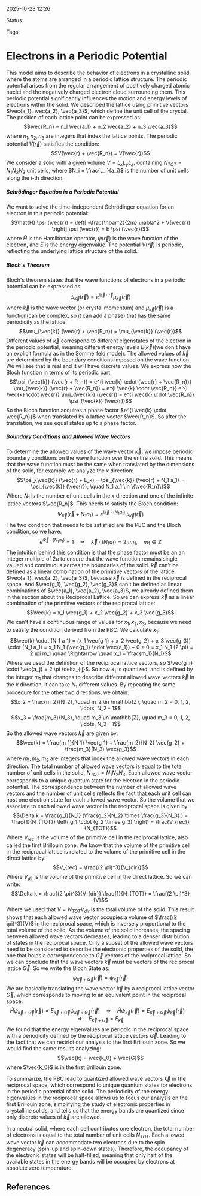 
2025-10-23 12:26

Status: 

Tags:

# Electrons in a Periodic Potential
This model aims to describe the behavior of electrons in a crystalline solid, where the atoms are arranged in a periodic lattice structure. The periodic potential arises from the regular arrangement of positively charged atomic nuclei and the negatively charged electron cloud surrounding them. This periodic potential significantly influences the motion and energy levels of electrons within the solid.
We described the lattice using primitive vectors $\vec{a_1}, \vec{a_2}, \vec{a_3}$, which define the unit cell of the crystal. The position of each lattice point can be expressed as:
$$\vec{R_n} = n_1 \vec{a_1} + n_2 \vec{a_2} + n_3 \vec{a_3}$$
where $n_1, n_2, n_3$ are integers that index the lattice points. The periodic potential $V(\vec{r})$ satisfies the condition:
$$V(\vec{r} + \vec{R_n}) = V(\vec{r})$$
We consider a solid with a given volume $V = L_x L_y L_z$, containing $N_{TOT} = N_1 N_2 N_3$ unit cells, where $N_i = \frac{L_i}{a_i}$ is the number of unit cells along the $i$-th direction. 
##### Schrödinger Equation in a Periodic Potential
We want to solve the time-independent Schrödinger equation for an electron in this periodic potential:
$$\hat{H} \psi (\vec{r}) = \left[ -\frac{\hbar^2}{2m} \nabla^2 + V(\vec{r}) \right] \psi (\vec{r}) = E \psi (\vec{r})$$
where $\hat{H}$ is the Hamiltonian operator, $\psi (\vec{r})$ is the wave function of the electron, and $E$ is the energy eigenvalue. The potential $V(\vec{r})$ is periodic, reflecting the underlying lattice structure of the solid.
##### Bloch's Theorem
Bloch's theorem states that the wave functions of electrons in a periodic potential can be expressed as:
$$\psi_{\vec{k}} (\vec{r}) = e^{i \vec{k} \cdot \vec{r}} \mu_{\vec{k}} (\vec{r})$$
where $\vec{k}$ is the wave vector (or crystal momentum) and $\mu_{\vec{k}} (\vec{r})$ is a function(can be complex, so it can add a phase) that has the same periodicity as the lattice:
$$\mu_{\vec{k}} (\vec{r} + \vec{R_n}) = \mu_{\vec{k}} (\vec{r})$$
Different values of $\vec{k}$ correspond to different eigenstates of the electron in the periodic potential, meaning different energy levels $E(\vec{k})$(we don't have an explicit formula as in the Sommerfeld model). The allowed values of $\vec{k}$ are determined by the boundary conditions imposed on the wave function. We will see that is real and it will have discrete values.
We express now the Bloch function in terms of its periodic part:
$$\psi_{\vec{k}} (\vec{r + R_n}) = e^{i \vec{k} \cdot (\vec{r} + \vec{R_n})} \mu_{\vec{k}} (\vec{r} + \vec{R_n}) = e^{i \vec{k} \cdot \vec{R_n}} e^{i \vec{k} \cdot \vec{r}} \mu_{\vec{k}} (\vec{r}) = e^{i \vec{k} \cdot \vec{R_n}} \psi_{\vec{k}} (\vec{r})$$
So the Bloch function acquires a phase factor $e^{i \vec{k} \cdot \vec{R_n}}$ when translated by a lattice vector $\vec{R_n}$. So after the translation, we see equal states up to a phase factor.
##### Boundary Conditions and Allowed Wave Vectors
To determine the allowed values of the wave vector $\vec{k}$, we impose periodic boundary conditions on the wave function over the entire solid. This means that the wave function must be the same when translated by the dimensions of the solid, for example we analyze the $x$ direction:
$$\psi_{\vec{k}} (\vec{r} + L_x) = \psi_{\vec{k}} (\vec{r} + N_1 a_1) = \psi_{\vec{k}} (\vec{r}), \quad N_1 a_1 \in \{\vec{R_n}\}$$
Where $N_1$ is the number of unit cells in the $x$ direction and one of the infinite lattice vectors $\vec{R_n}$. This needs to satisfy the Bloch condition:
$$\Psi_{\vec{k}} (\vec{r} + N_1 a_1) = e^{i \vec{k} \cdot (N_1 a_1)} \psi_{\vec{k}} (\vec{r})$$
The two condition that needs to be satisfied are the PBC and the Bloch condition, so we have: 
$$e^{i \vec{k} \cdot (N_1 a_1)} = 1 \quad \Rightarrow \quad \vec{k} \cdot (N_1 a_1) = 2 \pi m_1, \quad m_1 \in \mathbb{Z}$$
The intuition behind this condition is that the phase factor must be an an integer multiple of $2\pi$ to ensure that the wave function remains single-valued and continuous across the boundaries of the solid. 
$\vec{k}$ can't be defined as a linear combination of the primitive vectors of the lattice $\vec{a_1}, \vec{a_2}, \vec{a_3}$, because $\vec{k}$ is defined in the reciprocal space. And $\vec{g_1}, \vec{g_2}, \vec{g_3}$ can't be defined as linear combinations of $\vec{a_1}, \vec{a_2}, \vec{a_3}$, we already defined them in the section about the Reciprocal Lattice. So we can express $\vec{k}$ as a linear combination of the primitive vectors of the reciprocal lattice:
$$\vec{k} = x_1 \vec{g_1} + x_2 \vec{g_2} + x_3 \vec{g_3}$$
We can't have a continuous range of values for $x_1, x_2, x_3$, because we need to satisfy the condition derived from the PBC. We calculate $x_1$:
$$\vec{k} \cdot (N_1 a_1) = (x_1 \vec{g_1} + x_2 \vec{g_2} + x_3 \vec{g_3}) \cdot (N_1 a_1) = x_1 N_1 (\vec{g_1} \cdot \vec{a_1}) + 0 + 0 = x_1 N_1 (2 \pi) = 2 \pi m_1 \quad \Rightarrow \quad x_1 = \frac{m_1}{N_1}$$
Where we used the definition of the reciprocal lattice vectors, so $\vec{g_i} \cdot \vec{a_j} = 2 \pi \delta_{ij}$. So now $x_1$ is quantized, and is defined by the integer $m_1$ that changes to describe different allowed wave vectors $\vec{k}$ in the $x$ direction, it can take $N_1$ different values. By repeating the same procedure for the other two directions, we obtain:
$$x_2 = \frac{m_2}{N_2}, \quad m_2 \in \mathbb{Z}, \quad m_2 = 0, 1, 2, \ldots, N_2 - 1$$
$$x_3 = \frac{m_3}{N_3}, \quad m_3 \in \mathbb{Z}, \quad m_3 = 0, 1, 2, \ldots, N_3 - 1$$
So the allowed wave vectors $\vec{k}$ are given by:
$$\vec{k} = \frac{m_1}{N_1} \vec{g_1} + \frac{m_2}{N_2} \vec{g_2} + \frac{m_3}{N_3} \vec{g_3}$$ where $m_1, m_2, m_3$ are integers that index the allowed wave vectors in each direction. The total number of allowed wave vectors is equal to the total number of unit cells in the solid, $N_{TOT} = N_1 N_2 N_3$. Each allowed wave vector corresponds to a unique quantum state for the electron in the periodic potential. The correspondence between the number of allowed wave vectors and the number of unit cells reflects the fact that each unit cell can host one electron state for each allowed wave vector.
So the volume that we associate to each allowed wave vector in the reciprocal space is given by:
$$\Delta k = \frac{g_1}{N_1} (\frac{g_2}{N_2} \times \frac{g_3}{N_3} ) = \frac{1}{N_{TOT}} \left( g_1 \cdot (g_2 \times g_3) \right) = \frac{V_{rec}}{N_{TOT}}$$
Where $V_{rec}$ is the volume of the primitive cell in the reciprocal lattice, also called the first Brillouin zone. We know that the volume of the primitive cell in the reciprocal lattice is related to the volume of the primitive cell in the direct lattice by:
$$V_{rec} = \frac{(2 \pi)^3}{V_{dir}}$$ Where $V_{dir}$ is the volume of the primitive cell in the direct lattice. So we can write:
$$\Delta k = \frac{(2 \pi)^3}{V_{dir}} \frac{1}{N_{TOT}} = \frac{(2 \pi)^3}{V}$$
Where we used that $V = N_{TOT} V_{dir}$ is the total volume of the solid. This result shows that each allowed wave vector occupies a volume of $\frac{(2 \pi)^3}{V}$ in the reciprocal space, which is inversely proportional to the total volume of the solid. As the volume of the solid increases, the spacing between allowed wave vectors decreases, leading to a denser distribution of states in the reciprocal space.
Only a subset of the allowed wave vectors need to be considered to describe the electronic properties of the solid, the one that holds a correspondence to $\vec{G}$ vectors of the reciprocal lattice. 
So we can conclude that the wave vectors $\vec{k}$ must be vectors of the reciprocal lattice $\vec{G}$. So we write the Bloch State as:
$$\psi_{\vec{k} + \vec{G}} (\vec{r}) = \psi_{\vec{k}} (\vec{r})$$
We are basically translating the wave vector $\vec{k}$ by a reciprocal lattice vector $\vec{G}$, which corresponds to moving to an equivalent point in the reciprocal space. 
$$\hat{H} \psi_{\vec{k} + \vec{G}} (\vec{r}) = E_{\vec{k} + \vec{G}} \psi_{\vec{k} + \vec{G}} (\vec{r}) \quad \Rightarrow \quad \hat{H} \psi_{\vec{k}} (\vec{r}) = E_{\vec{k} + \vec{G}} \psi_{\vec{k}} (\vec{r}) \quad \Rightarrow \quad E_{\vec{k} + \vec{G}} = E_{\vec{k}}$$
We found that the energy eigenvalues are periodic in the reciprocal space with a periodicity defined by the reciprocal lattice vectors $\vec{G}$.  Leading to the fact that we can restrict our analysis to the first Brillouin zone. So we would find the same results analyzing:
$$\vec{k} = \vec{k_0} + \vec{G}$$
where $\vec{k_0}$ is in the first Brillouin zone.

To summarize, the PBC lead to quantized allowed wave vectors $\vec{k}$ in the reciprocal space, which correspond to unique quantum states for electrons in the periodic potential of the solid. The periodicity of the energy eigenvalues in the reciprocal space allows us to focus our analysis on the first Brillouin zone, simplifying the study of electronic properties in crystalline solids, and tells us that the energy bands are quantized since only discrete values of $\vec{k}$ are allowed.

In a neutral solid, where each cell contributes one electron, the total number of electrons is equal to the total number of unit cells $N_{TOT}$. Each allowed wave vector $\vec{k}$ can accommodate two electrons due to the spin degeneracy (spin-up and spin-down states). Therefore, the occupancy of the electronic states will be half-filled, meaning that only half of the available states in the energy bands will be occupied by electrons at absolute zero temperature. 


## References
